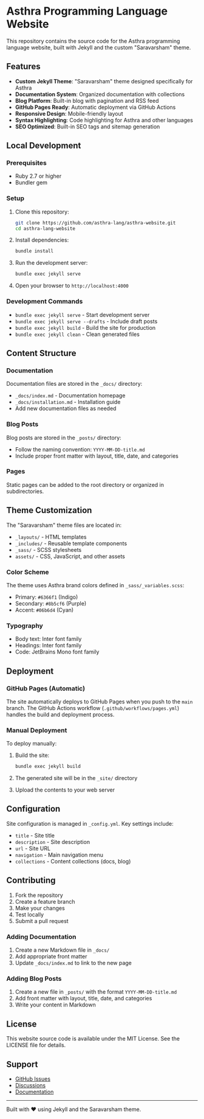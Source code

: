 # Asthra Programming Language Website

This repository contains the source code for the Asthra programming language website, built with Jekyll and the custom "Saravarsham" theme.

## Features

- **Custom Jekyll Theme**: "Saravarsham" theme designed specifically for Asthra
- **Documentation System**: Organized documentation with collections
- **Blog Platform**: Built-in blog with pagination and RSS feed
- **GitHub Pages Ready**: Automatic deployment via GitHub Actions
- **Responsive Design**: Mobile-friendly layout
- **Syntax Highlighting**: Code highlighting for Asthra and other languages
- **SEO Optimized**: Built-in SEO tags and sitemap generation

## Local Development

### Prerequisites

- Ruby 2.7 or higher
- Bundler gem

### Setup

1. Clone this repository:
   ```bash
   git clone https://github.com/asthra-lang/asthra-website.git
   cd asthra-lang-website
   ```

2. Install dependencies:
   ```bash
   bundle install
   ```

3. Run the development server:
   ```bash
   bundle exec jekyll serve
   ```

4. Open your browser to `http://localhost:4000`

### Development Commands

- `bundle exec jekyll serve` - Start development server
- `bundle exec jekyll serve --drafts` - Include draft posts
- `bundle exec jekyll build` - Build the site for production
- `bundle exec jekyll clean` - Clean generated files

## Content Structure

### Documentation

Documentation files are stored in the `_docs/` directory:
- `_docs/index.md` - Documentation homepage
- `_docs/installation.md` - Installation guide
- Add new documentation files as needed

### Blog Posts

Blog posts are stored in the `_posts/` directory:
- Follow the naming convention: `YYYY-MM-DD-title.md`
- Include proper front matter with layout, title, date, and categories

### Pages

Static pages can be added to the root directory or organized in subdirectories.

## Theme Customization

The "Saravarsham" theme files are located in:
- `_layouts/` - HTML templates
- `_includes/` - Reusable template components
- `_sass/` - SCSS stylesheets
- `assets/` - CSS, JavaScript, and other assets

### Color Scheme

The theme uses Asthra brand colors defined in `_sass/_variables.scss`:
- Primary: `#6366f1` (Indigo)
- Secondary: `#8b5cf6` (Purple)
- Accent: `#06b6d4` (Cyan)

### Typography

- Body text: Inter font family
- Headings: Inter font family
- Code: JetBrains Mono font family

## Deployment

### GitHub Pages (Automatic)

The site automatically deploys to GitHub Pages when you push to the `main` branch. The GitHub Actions workflow (`.github/workflows/pages.yml`) handles the build and deployment process.

### Manual Deployment

To deploy manually:

1. Build the site:
   ```bash
   bundle exec jekyll build
   ```

2. The generated site will be in the `_site/` directory

3. Upload the contents to your web server

## Configuration

Site configuration is managed in `_config.yml`. Key settings include:

- `title` - Site title
- `description` - Site description
- `url` - Site URL
- `navigation` - Main navigation menu
- `collections` - Content collections (docs, blog)

## Contributing

1. Fork the repository
2. Create a feature branch
3. Make your changes
4. Test locally
5. Submit a pull request

### Adding Documentation

1. Create a new Markdown file in `_docs/`
2. Add appropriate front matter
3. Update `_docs/index.md` to link to the new page

### Adding Blog Posts

1. Create a new file in `_posts/` with the format `YYYY-MM-DD-title.md`
2. Add front matter with layout, title, date, and categories
3. Write your content in Markdown

## License

This website source code is available under the MIT License. See the LICENSE file for details.

## Support

- [GitHub Issues](https://github.com/asthra-lang/asthra/issues)
- [Discussions](https://github.com/asthra-lang/asthra/discussions)
- [Documentation](https://asthra-lang.org/docs/)

---

Built with ❤️ using Jekyll and the Saravarsham theme. 
